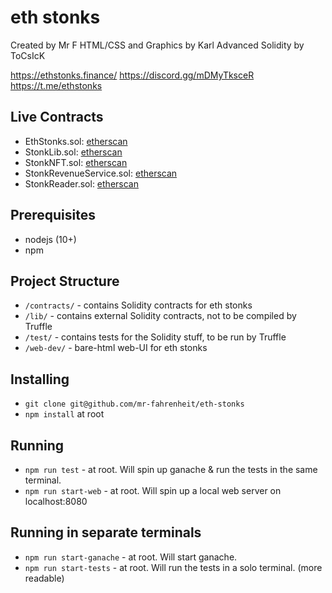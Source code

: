 # eth stonks
Created by Mr F
HTML/CSS and Graphics by Karl
Advanced Solidity by ToCsIcK

<https://ethstonks.finance/>
<https://discord.gg/mDMyTksceR>
<https://t.me/ethstonks>

## Live Contracts
- EthStonks.sol: [etherscan](https://etherscan.io/address/0xdE3F362A8F2e89c72eEce8DC7b1D7a0cF8cbDB0b#code)
- StonkLib.sol: [etherscan](https://etherscan.io/address/0x1cEa5D3a73ca0a00453a4c9fFa03F61f92A23f17#code)
- StonkNFT.sol: [etherscan](https://etherscan.io/address/0x0076b645920716Be2aD8ecD41fDd6760BbB1124d#code)
- StonkRevenueService.sol: [etherscan](https://etherscan.io/address/0x137F4fa53577f08b6863Ce92fC67433A9269ab95#code)
- StonkReader.sol: [etherscan](https://etherscan.io/address/0xAaF8324363cb77c5b96507474299B31C90d11c9a#code)

## Prerequisites

- nodejs (10+)
- npm

## Project Structure

- `/contracts/` - contains Solidity contracts for eth stonks
- `/lib/` - contains external Solidity contracts, not to be compiled by Truffle
- `/test/` - contains tests for the Solidity stuff, to be run by Truffle
- `/web-dev/` - bare-html web-UI for eth stonks

## Installing

- `git clone git@github.com/mr-fahrenheit/eth-stonks`
- `npm install` at root

## Running

- `npm run test` - at root. Will spin up ganache & run the tests in the same terminal.
- `npm run start-web` - at root. Will spin up a local web server on localhost:8080

## Running in separate terminals

- `npm run start-ganache` - at root. Will start ganache.
- `npm run start-tests` - at root. Will run the tests in a solo terminal. (more readable)
